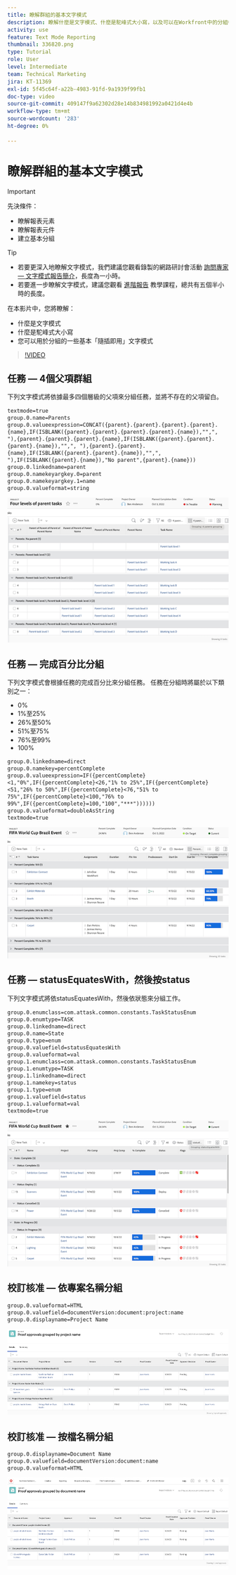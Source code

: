 ```yaml
---
title: 瞭解群組的基本文字模式
description: 瞭解什麼是文字模式、什麼是駝峰式大小寫，以及可以在Workfront中的分組中使用的一些基本「隨插即用」文字模式。
activity: use
feature: Text Mode Reporting
thumbnail: 336820.png
type: Tutorial
role: User
level: Intermediate
team: Technical Marketing
jira: KT-11369
exl-id: 5f45c64f-a22b-4983-91fd-9a1939f99fb1
doc-type: video
source-git-commit: 409147f9a62302d28e14b834981992a0421d4e4b
workflow-type: tm+mt
source-wordcount: '283'
ht-degree: 0%

---
```


# 瞭解群組的基本文字模式

>[!IMPORTANT]
>
>先決條件：
>
>* 瞭解報表元素
>* 瞭解報表元件
>* 建立基本分組

>[!TIP]
>
>* 若要更深入地瞭解文字模式，我們建議您觀看錄製的網路研討會活動 [詢問專家 — 文字模式報告簡介](https://experienceleague.adobe.com/docs/workfront-events/events/reporting-and-dashboards/introduction-to-text-mode-reporting.html?lang=en)，長度為一小時。
>* 若要進一步瞭解文字模式，建議您觀看 [進階報告](https://experienceleague.adobe.com/docs/workfront-learn/tutorials-workfront/reporting/advanced-reporting/welcome-to-advanced-reporting.html?lang=en) 教學課程，總共有五個半小時的長度。

在本影片中，您將瞭解：

* 什麼是文字模式
* 什麼是駝峰式大小寫
* 您可以用於分組的一些基本「隨插即用」文字模式

>[!VIDEO](https://video.tv.adobe.com/v/3410641/?quality=12&learn=on)

## 任務 — 4個父項群組

下列文字模式將依據最多四個層級的父項來分組任務，並將不存在的父項留白。

```
textmode=true
group.0.name=Parents
group.0.valueexpression=CONCAT({parent}.{parent}.{parent}.{parent}.{name},IF(ISBLANK({parent}.{parent}.{parent}.{parent}.{name}),"",", "),{parent}.{parent}.{parent}.{name},IF(ISBLANK({parent}.{parent}.{parent}.{name}),"",", "),{parent}.{parent}.{name},IF(ISBLANK({parent}.{parent}.{name}),"",", "),IF(ISBLANK({parent}.{name}),"No parent",{parent}.{name}))
group.0.linkedname=parent
group.0.namekeyargkey.0=parent
group.0.namekeyargkey.1=name
group.0.valueformat=string
```

![顯示按4個父項分組的專案任務的熒幕影像](assets/4-parents-grouping.png)


## 任務 — 完成百分比分組

下列文字模式會根據任務的完成百分比來分組任務。 任務在分組時將屬於以下類別之一：

* 0%
* 1%至25%
* 26%至50%
* 51%至75%
* 76%至99%
* 100%

```
group.0.linkedname=direct
group.0.namekey=percentComplete
group.0.valueexpression=IF({percentComplete}<1,"0%",IF({percentComplete}<26,"1% to 25%",IF({percentComplete}<51,"26% to 50%",IF({percentComplete}<76,"51% to 75%",IF({percentComplete}<100,"76% to 99%",IF({percentComplete}=100,"100","***"))))))
group.0.valueformat=doubleAsString
textmode=true
```

![顯示按完成百分比分組的專案任務的熒幕影像](assets/percent-complete-grouping.png)

## 任務 — statusEquatesWith，然後按status

下列文字模式將依statusEquatesWith，然後依狀態來分組工作。

```
group.0.enumclass=com.attask.common.constants.TaskStatusEnum
group.0.enumtype=TASK
group.0.linkedname=direct
group.0.name=State
group.0.type=enum
group.0.valuefield=statusEquatesWith
group.0.valueformat=val
group.1.enumclass=com.attask.common.constants.TaskStatusEnum
group.1.enumtype=TASK
group.1.linkedname=direct
group.1.namekey=status
group.1.type=enum
group.1.valuefield=status
group.1.valueformat=val
textmode=true
```

![顯示按statusEquatesWith分組的專案任務的熒幕影像](assets/status-equates-with.png)


## 校訂核准 — 依專案名稱分組

```
group.0.valueformat=HTML
group.0.valuefield=documentVersion:document:project:name
group.0.displayname=Project Name
```

![熒幕影像顯示依專案名稱分組的校訂核准](assets/proof-approvals-grouped-by-project-name.png)


## 校訂核准 — 按檔名稱分組

```
group.0.displayname=Document Name
group.0.valuefield=documentVersion:document:name
group.0.valueformat=HTML
```

![熒幕影像顯示依專案名稱分組的校訂核准](assets/proof-approvals-grouped-by-doc-name.png)

